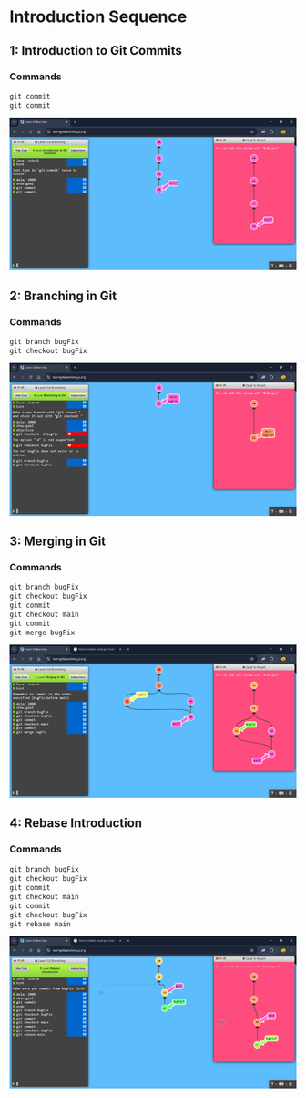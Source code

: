 # Introduction Sequence

## 1: Introduction to Git Commits

### Commands

```
git commit
git commit
```

![alt text](./images/image.png)

## 2: Branching in Git

### Commands

```
git branch bugFix
git checkout bugFix
```

![alt text](./images/image-3.png)

## 3: Merging in Git

### Commands

```
git branch bugFix
git checkout bugFix
git commit
git checkout main
git commit
git merge bugFix
```

![alt text](./images/image-1.png)

## 4: Rebase Introduction

### Commands

```
git branch bugFix
git checkout bugFix
git commit
git checkout main
git commit
git checkout bugFix
git rebase main
```

![alt text](./images/image-2.png)
